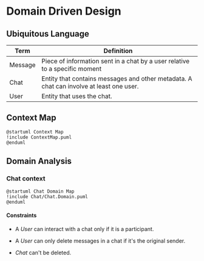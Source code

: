 # Domain Driven Design

## Ubiquitous Language

|Term | Definition|
|-----|-----------|
|Message| Piece of information sent in a chat by a user relative to a specific moment |
|Chat | Entity that contains messages and other metadata. A chat can involve at least one user.|
|User | Entity that uses the chat.|

## Context Map

```plantuml
@startuml Context Map
!include ContextMap.puml
@enduml
```

## Domain Analysis

### Chat context
```plantuml
@startuml Chat Domain Map
!include Chat/Chat.Domain.puml
@enduml
```
#### Constraints
- A *User* can interact with a chat only if it is a participant.
- A *User* can only delete messages in a chat if it's the original sender.

- *Chat* can't be deleted.
